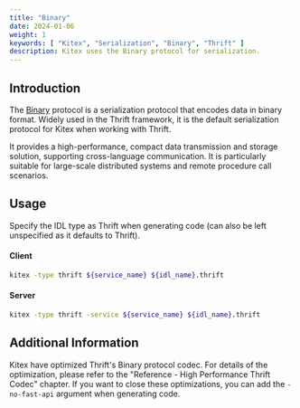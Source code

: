```yaml
---
title: "Binary"
date: 2024-01-06
weight: 1
keywords: [ "Kitex", "Serialization", "Binary", "Thrift" ]
description: Kitex uses the Binary protocol for serialization.
---
```


## Introduction

The [Binary](https://github.com/apache/thrift/blob/master/doc/specs/thrift-binary-protocol.md) protocol is a serialization protocol that encodes data in binary format. Widely used in the Thrift framework, it is the default serialization protocol for Kitex when working with Thrift.

It provides a high-performance, compact data transmission and storage solution, supporting cross-language communication. It is particularly suitable for large-scale distributed systems and remote procedure call scenarios.

## Usage

Specify the IDL type as Thrift when generating code (can also be left unspecified as it defaults to Thrift).

#### Client

```sh
kitex -type thrift ${service_name} ${idl_name}.thrift
```

#### Server

```sh
kitex -type thrift -service ${service_name} ${idl_name}.thrift
```

## Additional Information

Kitex have optimized Thrift's Binary protocol codec. For details of the optimization, please refer to the "Reference - High Performance Thrift Codec" chapter. If you want to close these optimizations, you can add the `-no-fast-api` argument when generating code.
